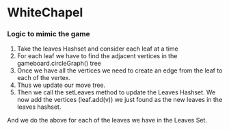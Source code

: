 # WhiteChapel

### Logic to mimic the game
1. Take the leaves Hashset and consider each leaf at a time
2. For each leaf we have to find the adjacent vertices in the gameboard.circleGraph() tree
3. Once we have all the vertices we need to create an edge from the leaf to each of the vertex.
4. Thus we update our move tree.
5. Then we call the setLeaves method to update the Leaves Hashset. We now add the vertices (leaf.add(v)) we just found as the new leaves in the leaves hashset. 

And we do the above for each of the leaves we have in the Leaves Set.
